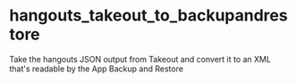 # hangouts_takeout_to_backupandrestore
Take the hangouts JSON output from Takeout and convert it to an XML that's readable by the App Backup and Restore
